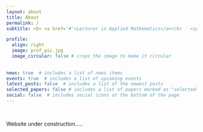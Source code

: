 ```yaml
---
layout: about
title: About
permalink: /
subtitle: <b> <a href='#'>Lecturer in Applied Mathematics</a></b>   <span >&#124;</span>  <b><a href='https://sro.sussex.ac.uk/id/eprint/72566/'>PhD</a></b>

profile:
  align: right
  image: prof_pic.jpg
  image_circular: false # crops the image to make it circular
  
    
news: true  # includes a list of news items
events: true  # includes a list of upcoming events
latest_posts: false  # includes a list of the newest posts
selected_papers: false # includes a list of papers marked as "selected={true}"
social: false  # includes social icons at the bottom of the page
---
```


&nbsp;

Website under construction.....


